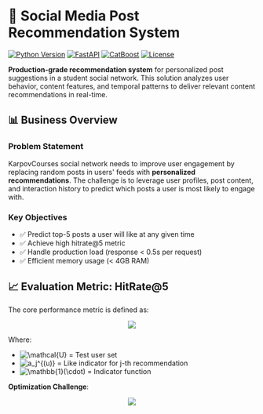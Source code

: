 # 🚀 Social Media Post Recommendation System

[![Python Version](https://img.shields.io/badge/python-3.8%2B-blue)](https://www.python.org/)
[![FastAPI](https://img.shields.io/badge/FastAPI-0.88.0-green)](https://fastapi.tiangolo.com/)
[![CatBoost](https://img.shields.io/badge/CatBoost-1.2-yellow)](https://catboost.ai/)
[![License](https://img.shields.io/badge/license-MIT-orange)](LICENSE)

**Production-grade recommendation system** for personalized post suggestions in a student social network. This solution analyzes user behavior, content features, and temporal patterns to deliver relevant content recommendations in real-time.

## 📊 Business Overview

### Problem Statement
KarpovCourses social network needs to improve user engagement by replacing random posts in users' feeds with **personalized recommendations**. The challenge is to leverage user profiles, post content, and interaction history to predict which posts a user is most likely to engage with.

### Key Objectives
- ✅ Predict top-5 posts a user will like at any given time
- ✅ Achieve high hitrate@5 metric
- ✅ Handle production load (response < 0.5s per request)
- ✅ Efficient memory usage (< 4GB RAM)


## 📈 Evaluation Metric: HitRate@5

The core performance metric is defined as:

<p align="center">
  <img src="https://latex.codecogs.com/svg.latex?\Large&space;\text{HitRate@5}=\frac{1}{|\mathcal{U}|}\sum_{u\in\mathcal{U}}\mathbb{1}\left(\bigcup_{j=1}^{5}a_j^{(u)}=1\right)" />
</p>

Where:
- ![\mathcal{U}](https://latex.codecogs.com/svg.latex?\mathcal{U}) = Test user set
- ![a_j^{(u)}](https://latex.codecogs.com/svg.latex?a_j^{(u)}\in\{0,1\}) = Like indicator for j-th recommendation
- ![\mathbb{1}(\cdot)](https://latex.codecogs.com/svg.latex?\mathbb{1}(\cdot)) = Indicator function

**Optimization Challenge**:
<p align="center">
  <img src="https://latex.codecogs.com/svg.latex?\max_{\text{model}}\text{HitRate@5}\quad\text{subject to}\quad\begin{cases}\mathbb{E}[\text{latency}]<0.5s\\\text{memory}<4\text{GB}\end{cases}" />
</p>